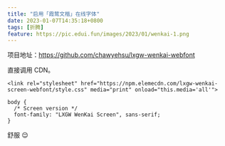 ```yaml
---
title: "启用「霞鹜文楷」在线字体"
date: 2023-01-07T14:35:18+0800
tags: [折腾]
feature: https://pic.edui.fun/images/2023/01/wenkai-1.png
---
```


项目地址：<https://github.com/chawyehsu/lxgw-wenkai-webfont>

<!--more-->

直接调用 CDN。

```
<link rel="stylesheet" href="https://npm.elemecdn.com/lxgw-wenkai-screen-webfont/style.css" media="print" onload="this.media='all'">
```

```
body {
  /* Screen version */
  font-family: "LXGW WenKai Screen", sans-serif;
}
```

舒服 😌